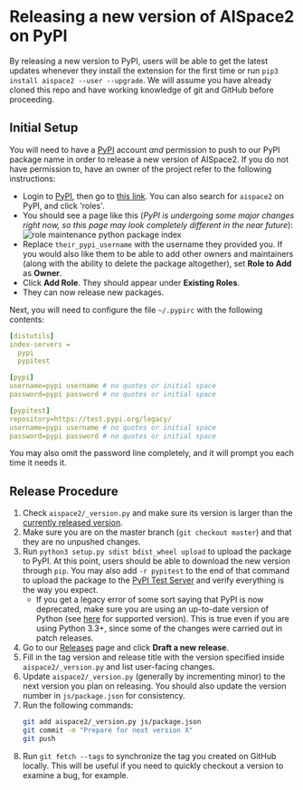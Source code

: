 # Releasing a new version of AISpace2 on PyPI
By releasing a new version to PyPI, users will be able to get the latest updates whenever they install the extension for the first time or run `pip3 install aispace2 --user --upgrade`. We will assume you have already cloned this repo and have working knowledge of git and GitHub before proceeding.

## Initial Setup

You will need to have a [PyPI](https://pypi.python.org) account _and_ permission to push to our PyPI package name in order to release a new version of AISpace2. If you do not have permission to, have an owner of the project refer to the following instructions:

- Login to [PyPI](https://pypi.python.org/pypi), then go to [this link](https://pypi.python.org/pypi?:action=role_form&package_name=aispace2). You can also search for `aispace2` on PyPI, and  click 'roles'.
- You should see a page like this (_PyPI is undergoing some major changes right now, so this page may look completely different in the near future_): ![role maintenance python package index](https://user-images.githubusercontent.com/955189/29436260-914aa8be-835f-11e7-8e6c-1662ebc6cd98.png)
- Replace `their_pypi_username` with the username they provided you. If you would also like them to be able to add other owners and maintainers (along with the ability to delete the package altogether), set **Role to Add** as **Owner**.
- Click **Add Role**. They should appear under **Existing Roles**.
- They can now release new packages.


Next, you will need to configure the file `~/.pypirc` with the following contents:

```yaml
[distutils]
index-servers =
  pypi
  pypitest

[pypi]
username=pypi username # no quotes or initial space
password=pypi password # no quotes or initial space

[pypitest]
repository=https://test.pypi.org/legacy/
username=pypi username # no quotes or initial space
password=pypi password # no quotes or initial space
```

You may also omit the password line completely, and it will prompt you each time it needs it.

## Release Procedure
1. Check `aispace2/_version.py` and make sure its version is larger than the [currently released version](https://pypi.python.org/pypi/aispace2/).
2. Make sure you are on the master branch (`git checkout master`) and that they are no unpushed changes.
3. Run `python3 setup.py sdist bdist_wheel upload` to upload the package to PyPI. At this point, users should be able to download the new version through `pip`. You may also add `-r pypitest` to the end of that command to upload the package to the [PyPI Test Server](https://testpypi.python.org/pypi/aispace2) and verify everything is the way you expect. 
    - If you get a legacy error of some sort saying that PyPI is now deprecated, make sure you are using an up-to-date version of Python (see [here](https://packaging.python.org/guides/migrating-to-pypi-org/#uploading) for supported version). This is true even if you are using Python 3.3+, since some of the changes were carried out in patch releases.
4. Go to our [Releases](https://github.com/AISpace2/AISpace2/releases) page and click **Draft a new release**.
5. Fill in the tag version and release title with the version specified inside `aispace2/_version.py` and list user-facing changes.
6. Update `aispace2/_version.py` (generally by incrementing minor) to the next version you plan on releasing. You should also update the version number in `js/package.json` for consistency.
7. Run the following commands:  
    ```sh
    git add aispace2/_version.py js/package.json
    git commit -m "Prepare for next version X"
    git push
    ```
8. Run `git fetch --tags` to synchronize the tag you created on GitHub locally. This will be useful if you need to quickly checkout a version to examine a bug, for example.

